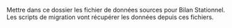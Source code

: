 Mettre dans ce dossier les fichier de données sources pour Bilan Stationnel.
Les scripts de migration vont récupérer les données depuis ces fichiers.
